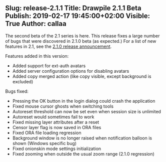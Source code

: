 Slug: release-2.1.1
Title: Drawpile 2.1.1 Beta
Publish: 2019-02-17 19:45:00+02:00
Visible: True
Author: callaa
---

The second beta of the 2.1 series is here. This release fixes a large number of bugs that were discovered in 2.1.0 beta (as expected.)
For a list of new features in 2.1, see the [2.1.0 release announcement](/news/release-2.1.0/).

Features added in this version:

 * Added support for ext-auth avatars
 * Added server configuration options for disabling avatars
 * Added copy merged action (like copy visible, except background is excluded)

Bugs fixed:

 * Pressing the OK button in the login dialog could crash the application
 * Fixed mouse cursor ghosts when switching tools
 * Autoreset threshold can now be set even when session size is unlimited
 * Autoreset would sometimes fail to work
 * Fixed missing layer attributes after a reset
 * Censor layer flag is now saved in ORA files
 * Fixed ORA file loading regression
 * Background window is no longer raised when notification balloon is shown (Windows specific bug)
 * Fixed onionskin mode settings initialization
 * Fixed zooming when outside the usual zoom range (2.1.0 regression)

